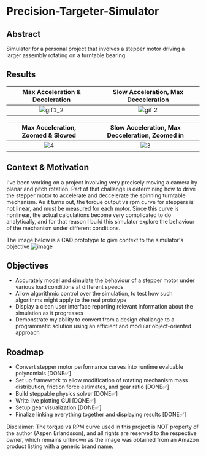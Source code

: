# Precision-Targeter-Simulator
## **Abstract**
Simulator for a personal project that involves a stepper motor driving a larger assembly rotating on a turntable bearing.

## **Results**
Max Acceleration & Deceleration  |  Slow Acceleration, Max Decceleration
:-------------------------:|:-------------------------:
![gif1_2](https://github.com/xzips/Precision-Targeter-Simulator/assets/114827498/c9ab960f-3ade-42e8-b887-ea274d5854ec) |  ![gif 2](https://github.com/xzips/Precision-Targeter-Simulator/assets/114827498/9fbc59d6-e2ab-41f6-b8b4-6821c343fe1e)

Max Acceleration, Zoomed & Slowed  |  Slow Acceleration, Max Decceleration, Zoomed in
:-------------------------:|:-------------------------:
![4](https://github.com/xzips/Precision-Targeter-Simulator/assets/114827498/76fafce8-db93-447c-9f51-6600c923bfb6) | ![3](https://github.com/xzips/Precision-Targeter-Simulator/assets/114827498/266da83e-c97a-4f17-b49d-175cfe1440d4)

## **Context & Motivation**

I've been working on a project involving very precisely moving a camera by planar and pitch rotation. Part of that challange is determining how to drive the stepper motor to accelerate and deccelerate the spinning turntable mechanism. As it turns out, the torque output vs rpm curve for steppers is not linear, and must be measured for each motor. Since this curve is nonlinear, the actual calculations become very complicated to do analytically, and for that reason I build this simulator explore the behaviour of the mechanism under different conditions.



The image below is a CAD prototype to give context to the simulator's objective 
![image](https://github.com/xzips/Precision-Targeter-Simulator/assets/114827498/0a5f3225-865d-48bb-83a7-0d672e55b4a9)

## **Objectives**
- Accurately model and simulate the behaviour of a stepper motor under various load conditions at different speeds
- Allow algorithmic control over the simulation, to test how such algorithms might apply to the real prototype
- Display a clean user interface reporting relevant information about the simulation as it progresses
- Demonstrate my ability to convert from a design challange to a programmatic solution using an efficient and modular object-oriented approach


## **Roadmap**
- Convert stepper motor performance curves into runtime evaluable polynomials [DONE✅]
- Set up framework to allow modification of rotating mechanism mass distribution, friction force estimates, and gear ratio [DONE✅]
- Build steppable physics solver [DONE✅]
- Write live plotting GUI [DONE✅]
- Setup gear visualization [DONE✅]
- Finalize linking everything together and displaying results [DONE✅]


Disclaimer: The torque vs RPM curve used in this project is NOT property of the author (Aspen Erlandsson), and all rights are reserved to the respective owner, which remains unknown as the image was obtained from an Amazon product listing with a generic brand name.
